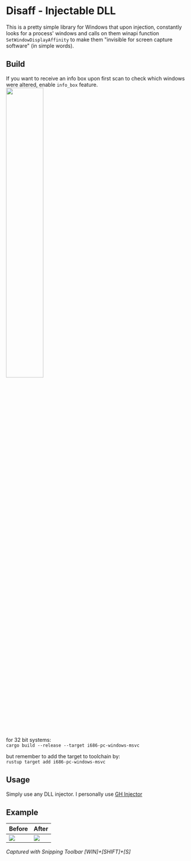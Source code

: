 # Disaff - Injectable DLL
This is a pretty simple library for Windows that upon injection, constantly looks for a process' windows and calls on them winapi function `SetWindowDisplayAffinity` to make them "invisible for screen capture software" (in simple words). 

## Build
If you want to receive an info box upon first scan to check which windows were altered, enable `info_box` feature. <br>
<img src="https://image.prntscr.com/image/fj_olKAWRJOBTXzFwW6scQ.png" width=45%>

for 32 bit systems: <br>
`cargo build --release --target i686-pc-windows-msvc`

but remember to add the target to toolchain by: <br>
`rustup target add i686-pc-windows-msvc`

## Usage
Simply use any DLL injector. I personally use [GH Injector](https://github.com/guided-hacking/GuidedHacking-Injector)  

## Example
| Before                               | After                                |
|--------------------------------------|--------------------------------------|
| ![](https://i.imgur.com/Zs1gJkT.png) | ![](https://i.imgur.com/tip3Ea8.png) |

_Captured with Snipping Toolbar [WIN]+[SHIFT]+[S]_
